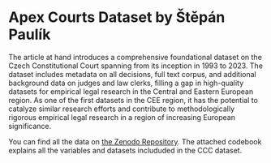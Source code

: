 # Apex Courts Dataset by Štěpán Paulík

The article at hand introduces a comprehensive foundational dataset on the Czech Constitutional Court spanning from its inception in 1993 to 2023. The dataset includes metadata on all decisions, full text corpus, and additional background data on judges and law clerks, filling a gap in high-quality datasets for empirical legal research in the Central and Eastern European region. As one of the first datasets in the CEE region, it has the potential to catalyze similar research efforts and contribute to methodologically rigorous empirical legal research in a region of increasing European significance.

You can find all the data on [the Zenodo Repository]([https://drive.google.com/drive/u/0/folders/1JRuu0mJyU1NvKX_4H4x3gpQC8JggnNfg](https://zenodo.org/records/10591110)https://zenodo.org/records/10591110). The attached codebook explains all the variables and datasets includuded in the CCC dataset.
